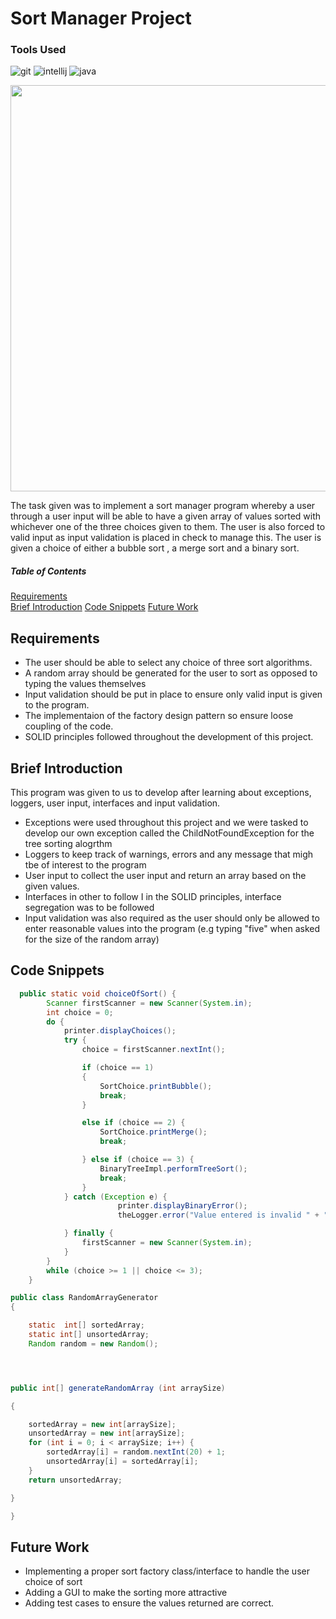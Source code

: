 # Sort Manager Project

### Tools Used

![git](https://img.shields.io/badge/git-%23F05032.svg?&style=for-the-badge&logo=git&logoColor=white)
![intellij](https://img.shields.io/badge/intelliJ%20IDEA-%23000000.svg?&style=for-the-badge&logo=intellij-idea&logoColor=white)
![java](https://img.shields.io/badge/java-%23ED8B00.svg?&style=for-the-badge&logo=java&logoColor=white)

<img src = "https://embed-ssl.wistia.com/deliveries/70d6f4e10e2badb5ef394f00c17ad2bc1c14f6e7.jpg" width = "650px" >

The task given was to implement a sort manager program whereby a user through a user input will be able to have a given array of values sorted with whichever one of the three choices given to them. The user is also forced to valid input as input validation is placed in check to manage this. The user is given a choice of either a bubble sort , a merge sort and a binary sort.


##### Table of Contents  
[Requirements](#requirements)  
[Brief Introduction](#brief-introduction) 
[Code Snippets](#code-snippets) 
[Future Work](#future-work) 




 
  

## Requirements 
- The user should be able to select any choice of three sort algorithms.
- A random array should be generated for the user to sort as opposed to typing the values themselves
- Input validation should be put in place to ensure only valid input is given to the program.
- The implementaion of the factory design pattern so ensure loose coupling of the code.
- SOLID principles followed throughout the development of this project.

## Brief Introduction

This program was given to us to develop after learning about exceptions, loggers, user input, interfaces and input validation.

- Exceptions were used throughout this project and we were tasked to develop our own exception called the ChildNotFoundException for the tree sorting alogrthm
- Loggers to keep track of warnings, errors and any message that migh tbe of interest to the program
- User input to collect the user input and return an array based on the given values.
- Interfaces in other to follow I in the SOLID principles, interface segregation was to be followed
- Input validation was also required as the user should only be allowed to enter reasonable values into the program (e.g typing "five" when asked for the size of the random array)


## Code Snippets

```java
  public static void choiceOfSort() {
        Scanner firstScanner = new Scanner(System.in);
        int choice = 0;
        do {
            printer.displayChoices();
            try {
                choice = firstScanner.nextInt();

                if (choice == 1)
                {
                    SortChoice.printBubble();
                    break;
                }

                else if (choice == 2) {
                    SortChoice.printMerge();
                    break;

                } else if (choice == 3) {
                    BinaryTreeImpl.performTreeSort();
                    break;
                }
            } catch (Exception e) {
                        printer.displayBinaryError();
                        theLogger.error("Value entered is invalid " + " " + e.getMessage());

            } finally {
                firstScanner = new Scanner(System.in);
            }
        }
        while (choice >= 1 || choice <= 3);
    }
```

```java
public class RandomArrayGenerator
{

    static  int[] sortedArray;
    static int[] unsortedArray;
    Random random = new Random();




public int[] generateRandomArray (int arraySize)

{

    sortedArray = new int[arraySize];
    unsortedArray = new int[arraySize];
    for (int i = 0; i < arraySize; i++) {
        sortedArray[i] = random.nextInt(20) + 1;
        unsortedArray[i] = sortedArray[i];
    }
    return unsortedArray;

}

}
```

## Future Work

- Implementing a proper sort factory class/interface to handle the user choice of sort
- Adding a GUI to make the sorting more attractive
- Adding test cases to ensure the values returned are correct.
